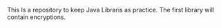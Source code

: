 This Is a repository to keep Java Libraris as practice.
The first library will contain encryptions. 
